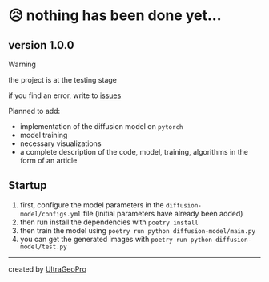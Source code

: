 # 😥 nothing has been done yet...

## version 1.0.0

> [!WARNING]
> the project is at the testing stage
>
> if you find an error, write to [issues](https://github.com/UltraGeoDev/Telegram-Backups/issues)

Planned to add:
- implementation of the diffusion model on `pytorch`
- model training
- necessary visualizations
- a complete description of the code, model, training, algorithms in the form of an article

## Startup
1. first, configure the model parameters in the `diffusion-model/configs.yml` file (initial parameters have already been added)
2. then run install the dependencies with `poetry install`
3. then train the model using `poetry run python diffusion-model/main.py`
4. you can get the generated images with `poetry run python diffusion-model/test.py`

---
created by [UltraGeoPro](https://github.com/Ultrageopro1966)